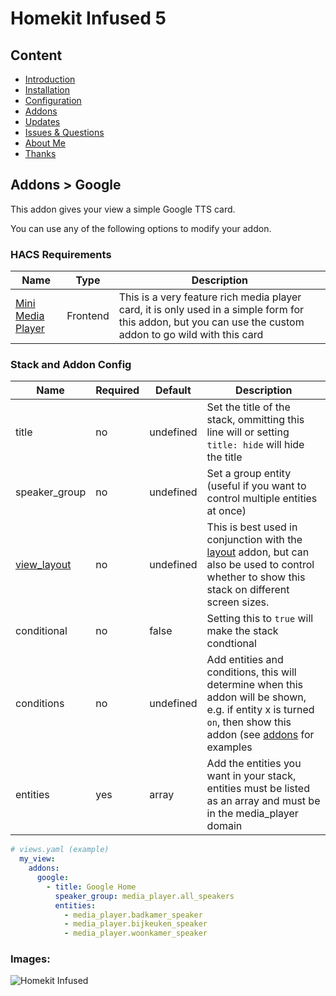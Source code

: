 # Homekit Infused 5

## Content
- [Introduction](../index.md)
- [Installation](../installation.md)
- [Configuration](../configuration.md)
- [Addons](../addons.md)
- [Updates](../updates.md)
- [Issues & Questions](../issues.md)
- [About Me](../about.md)
- [Thanks](../thanks.md)

## Addons > Google

This addon gives your view a simple Google TTS card.

You can use any of the following options to modify your addon.

### HACS Requirements

| Name | Type  | Description |
|----------------------------------|-------------|---------------------------------------------------------------------------------------------------------------------------------------------------------------------------------------------------------|
| [Mini Media Player](https://github.com/kalkih/mini-media-player) | Frontend | This is a very feature rich media player card, it is only used in a simple form for this addon, but you can use the custom addon to go wild with this card |

### Stack and Addon Config

| Name | Required | Default | Description |
|----------------------------------|-------------|----------------------|-----------------------------------------------------------------------------------------------------------------------------------------------------------------------------------|
| title | no | undefined | Set the title of the stack, ommitting this line will or setting `title: hide` will hide the title |
| speaker_group | no | undefined | Set a group entity (useful if you want to control multiple entities at once) |
| [view_layout](layout.md#view-layout) | no | undefined | This is best used in conjunction with the [layout](layout.md#view-layout) addon, but can also be used to control whether to show this stack on different screen sizes. |
| conditional | no | false | Setting this to `true` will make the stack condtional |
| conditions | no | undefined | Add entities and conditions, this will determine when this addon will be shown, e.g. if entity x is turned `on`, then show this addon (see [addons](../addons.md) for examples |
| entities | yes | array | Add the entities you want in your stack, entities must be listed as an array and must be in the media_player domain |

```yaml
# views.yaml (example)
  my_view:
    addons:
      google: 
        - title: Google Home
          speaker_group: media_player.all_speakers
          entities:
            - media_player.badkamer_speaker
            - media_player.bijkeuken_speaker
            - media_player.woonkamer_speaker
```

### Images:

![Homekit Infused](../images/hki-google.png)
